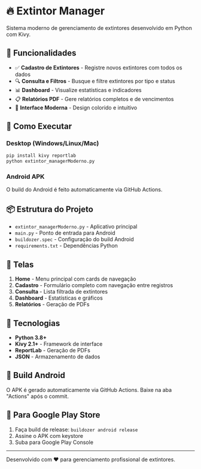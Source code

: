 # 🔥 Extintor Manager

Sistema moderno de gerenciamento de extintores desenvolvido em Python com Kivy.

## 📱 Funcionalidades

- ✅ **Cadastro de Extintores** - Registre novos extintores com todos os dados
- 🔍 **Consulta e Filtros** - Busque e filtre extintores por tipo e status  
- 📊 **Dashboard** - Visualize estatísticas e indicadores
- 📋 **Relatórios PDF** - Gere relatórios completos e de vencimentos
- 🎨 **Interface Moderna** - Design colorido e intuitivo

## 🚀 Como Executar

### Desktop (Windows/Linux/Mac)
```bash
pip install kivy reportlab
python extintor_managerModerno.py
```

### Android APK
O build do Android é feito automaticamente via GitHub Actions.

## 📦 Estrutura do Projeto

- `extintor_managerModerno.py` - Aplicativo principal
- `main.py` - Ponto de entrada para Android
- `buildozer.spec` - Configuração do build Android
- `requirements.txt` - Dependências Python

## 🎨 Telas

1. **Home** - Menu principal com cards de navegação
2. **Cadastro** - Formulário completo com navegação entre registros
3. **Consulta** - Lista filtrada de extintores
4. **Dashboard** - Estatísticas e gráficos
5. **Relatórios** - Geração de PDFs

## 🔧 Tecnologias

- **Python 3.8+**
- **Kivy 2.1+** - Framework de interface
- **ReportLab** - Geração de PDFs
- **JSON** - Armazenamento de dados

## 📱 Build Android

O APK é gerado automaticamente via GitHub Actions. Baixe na aba "Actions" após o commit.

## 🎯 Para Google Play Store

1. Faça build de release: `buildozer android release`
2. Assine o APK com keystore
3. Suba para Google Play Console

---

Desenvolvido com ❤️ para gerenciamento profissional de extintores.